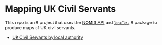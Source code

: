 # Mapping UK Civil Servants
This repo is an R project that uses the [NOMIS API](https://www.nomisweb.co.uk/) and [`leaflet`](https://rstudio.github.io/leaflet/) R package to produce maps of UK civil servants.

* [UK Civil Servants by local authority](https://mattkerlogue.github.io/csmapping/cs_lad.html)
